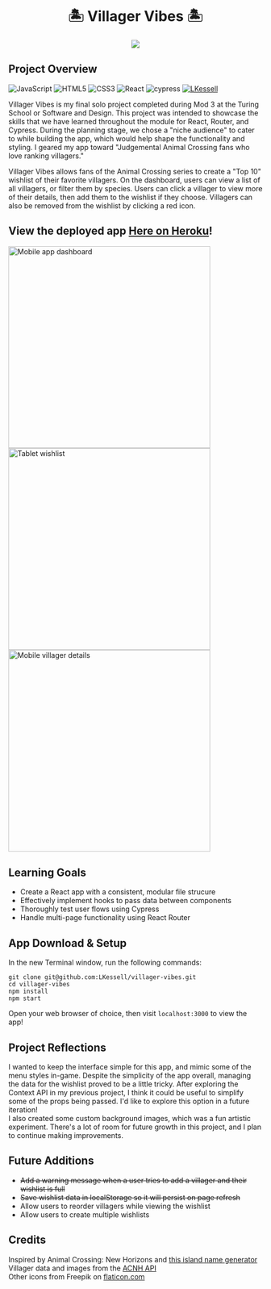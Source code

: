 <h1 align="center">🏝 Villager Vibes 🏝</h1>

<p align="center"><img src="https://user-images.githubusercontent.com/77205456/128792545-373fb7ba-4635-4e38-b41b-ec899a1d44b9.gif"></p>

## Project Overview

  ![JavaScript](https://img.shields.io/badge/javascript-%23323330.svg?style=for-the-badge&logo=javascript&logoColor=%23F7DF1E)
  ![HTML5](https://img.shields.io/badge/html5-%23E34F26.svg?style=for-the-badge&logo=html5&logoColor=white)
  ![CSS3](https://img.shields.io/badge/css3-%231572B6.svg?style=for-the-badge&logo=css3&logoColor=white)
  ![React](https://img.shields.io/badge/react-%2320232a.svg?style=for-the-badge&logo=react&logoColor=%2361DAFB)
  ![cypress](https://img.shields.io/badge/-cypress-%23E5E5E5?style=for-the-badge&logo=cypress&logoColor=058a5e)
  [![LKessell](https://circleci.com/gh/LKessell/villager-vibes.svg?style=svg)](https://app.circleci.com/pipelines/github/LKessell/villager-vibes)
  
Villager Vibes is my final solo project completed during Mod 3 at the Turing School or Software and Design. This project was intended to showcase the skills that we have learned throughout the module for React, Router, and Cypress. During the planning stage, we chose a "niche audience" to cater to while building the app, which would help shape the functionality and styling. I geared my app toward "Judgemental Animal Crossing fans who love ranking villagers."

Villager Vibes allows fans of the Animal Crossing series to create a "Top 10" wishlist of their favorite villagers. On the dashboard, users can view a list of all villagers, or filter them by species. Users can click a villager to view more of their details, then add them to the wishlist if they choose. Villagers can also be removed from the wishlist by clicking a red icon.

## View the deployed app [Here on Heroku](https://villager-vibes.herokuapp.com/#/)!

<p>
  <img height="400" alt="Mobile app dashboard" src="https://user-images.githubusercontent.com/77205456/128792908-8980f443-2cc4-453a-b1fe-3716be2c24c8.png">
  <img height="400" alt="Tablet wishlist" src="https://user-images.githubusercontent.com/77205456/128793004-996f16d5-9a74-45b1-805f-49f5cdb65393.png">
  <img height="400" alt="Mobile villager details" src="https://user-images.githubusercontent.com/77205456/128794910-1344f009-1428-4930-a146-d879b0976ddf.png">
</p>

## Learning Goals
- Create a React app with a consistent, modular file strucure
- Effectively implement hooks to pass data between components
- Thoroughly test user flows using Cypress
- Handle multi-page functionality using React Router

## App Download & Setup

In the new Terminal window, run the following commands:

`git clone git@github.com:LKessell/villager-vibes.git`  
`cd villager-vibes`  
`npm install`  
`npm start`  

Open your web browser of choice, then visit `localhost:3000` to view the app!

## Project Reflections
I wanted to keep the interface simple for this app, and mimic some of the menu styles in-game. Despite the simplicity of the app overall, managing the data for the wishlist proved to be a little tricky. After exploring the Context API in my previous project, I think it could be useful to simplify some of the props being passed. I'd like to explore this option in a future iteration!  
I also created some custom background images, which was a fun artistic experiment. There's a lot of room for future growth in this project, and I plan to continue making improvements.

## Future Additions
- ~~Add a warning message when a user tries to add a villager and their wishlist is full~~
- ~~Save wishlist data in localStorage so it will persist on page refresh~~
- Allow users to reorder villagers while viewing the wishlist
- Allow users to create multiple wishlists

## Credits
Inspired by Animal Crossing: New Horizons and [this island name generator](https://acnh-namegen.herokuapp.com/)  
Villager data and images from the [ACNH API](https://acnhapi.com/)  
Other icons from Freepik on [flaticon.com](https://www.flaticon.com/)
